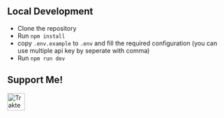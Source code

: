 ## Local Development
- Clone the repository
- Run `npm install`
- copy `.env.example` to `.env` and fill the required configuration (you can use multiple api key by seperate with comma)
- Run `npm run dev`


## Support Me!
<a href="https://trakteer.id/bagood" target="_blank"
                ><img
                    id="wse-buttons-preview"
                    src="https://cdn.trakteer.id/images/embed/trbtn-red-1.png?date=18-11-2023"
                    height="40"
                    style="border: 0px; height: 40px; --darkreader-inline-border-top: 0px; --darkreader-inline-border-right: 0px; --darkreader-inline-border-bottom: 0px; --darkreader-inline-border-left: 0px;"
                    alt="Trakteer Saya"
                    data-darkreader-inline-border-top=""
                    data-darkreader-inline-border-right=""
                    data-darkreader-inline-border-bottom=""
                    data-darkreader-inline-border-left=""
                /></a
            >
